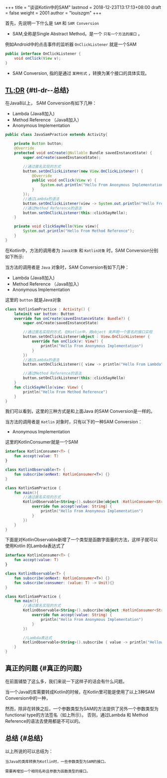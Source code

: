 +++
title = "谈谈Kotlin中的SAM"
lastmod = 2018-12-23T13:17:13+08:00
draft = false
weight = 2001
author = "louiszgm"
+++

首先，先说明一下什么是 `SAM` 和 `SAM Conversion`

-   SAM,全称是Single Abstract Method。是一个 `只有一个方法的接口` 。

例如Android中的点击事件的监听器 `OnClickListener` 就是一个SAM

```Java
public interface OnClickListener {
    void onClick(View v);
}
```

-   SAM Conversion, 指的是通过 `某种形式` ，转换为某个接口的具体实现。

<!--more-->


## [TL;DR](#总结) {#tl-dr--总结}

在Java8以上， SAM Conversion有如下几种：

-   Lambda (Java8加入)
-   Method Reference （Java8加入）
-   Anonymous Implementation

```Java
public class JavaSamPractice extends Activity{

    private Button button;
    @Override
    protected void onCreate(@Nullable Bundle savedInstanceState) {
        super.onCreate(savedInstanceState);

        //通过匿名实现的方式
        button.setOnClickListener(new View.OnClickListener() {
            @Override
            public void onClick(View v) {
                System.out.println("Hello From Anonymous Implementation");
            }
        });
        //通过Lambda的语法
        button.setOnClickListener(view -> System.out.println("Hello From Lambda"));
        //通过Method Reference的语法
        button.setOnClickListener(this::clickSayHello);
    }

    private void clickSayHello(View view){
        System.out.println("Hello From Method Reference");
    }
}
```

在Kotlin中，方法的调用者为 `Java对象` 和 `Kotlin对象` 时，SAM Conversion分别如下所示:

当方法的调用者是 `Java` 对象时，SAM Conversion有如下几种：

-   Lambda (Java8加入)
-   Method Reference （Java8加入）
-   Anonymous Implementation

这里的 `button` 就是Java对象

```Kotlin
class KotlinSamPractice : Activity() {
    lateinit var button: Button
    override fun onCreate(savedInstanceState: Bundle?) {
        super.onCreate(savedInstanceState)

        //通过匿名实现的方式，在Kotlin中，用object 来声明一个匿名的接口实现
        button.setOnClickListener(object : View.OnClickListener {
            override fun onClick(v: View?) {
                println("Hello From Anonymous Implementation")
            }
        })
        //通过Lambda的语法
        button.setOnClickListener({ view -> println("Hello From Lambda") })

        //通过Method Reference的语法
        button.setOnClickListener(this::clickSayHello)
    }
    fun clickSayHello(view: View) {
        println("Hello From Method Reference")
    }
}
```

我们可以看到，这里的三种方式是和上面Java 的SAM Conversion是一样的。

当方法的调用者是 `Kotlin` 对象时，只有以下的一种SAM Conversion：

-   Anonymous Implementation

这里的KotlinConsumer就是一个SAM

```Kotlin
interface KotlinConsumer<T> {
    fun accept(value: T)
}

class KotlinObservable<T> {
    fun subscribe(onNext: KotlinConsumer<T>) {}
}

class KotlinSamPractice {
    fun main(){
        //通过匿名实现的方式
        KotlinObservable<String>().subscribe(object :KotlinConsumer<String>{
            override fun accept(value: String) {
                println("Hello From Anonymous Implementation")
            }
        })
    }
}
```

下面是对KotlinObservable新增了一个类型是函数字面量的方法，这样子就可以使用Kotlin 的Lambda表达式了

```Kotlin
interface KotlinConsumer<T> {
    fun accept(value: T)
}

class KotlinObservable<T> {
    fun subscribe(onNext: KotlinConsumer<T>) {}
    fun subscribe(consumer: (value: T) -> Unit){}
}

class KotlinSamPractice {
    fun main(){
        //通过匿名实现的方式
        KotlinObservable<String>().subscribe(object :KotlinConsumer<String>{
            override fun accept(value: String) {
                println("Hello From Anonymous Implementation")
            }
        })

        //Lambda表达式
        KotlinObservable<String>().subscribe { value -> println("Hellow From Lambda") }
    }
}
```


## 真正的问题 {#真正的问题}

在前面铺垫了这么多，我们来说一下这样子的话会有什么问题。

当一个Java的库需要转成Kotlin的时候，在Kotlin里可能是使用了以上3种SAM Conversion中的一种，

然而，除非在转换之后，一个参数类型为SAM的方法提供了另外一个参数类型为functional type的方法签名（如上所示）。
否则，通过Lambda 和 Method Reference的语法去使用都是不可以的。


## 总结 {#总结}

以上所说的可以总结为：

```text
当Java的类库转换为Kotlin时，一些参数类型为SAM的接口。

需要再增加一个相同名称且参数为函数类型的接口。
```
